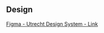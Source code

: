 <!-- @license CC0-1.0 -->

<!-- markdownlint-disable first-line-h1 -->

## Design

[Figma - Utrecht Design System - Link](https://www.figma.com/file/msb3CfQBefPoruqNQ968Zh/Utrecht-Design-System?node-id=171%3A436)
